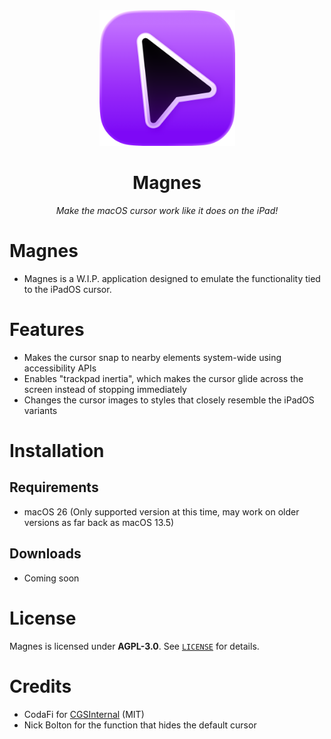 <div align="center">
   <img width="217" height="217" src="./Magnes/Assets.xcassets/AppIcon.appiconset/icon-iOS-Default-1024x1024@1x.png" alt="Logo">
</div>

<div align="center">
  <h1><b>Magnes</b></h1>
  <p><i>Make the macOS cursor work like it does on the iPad!</i></p>
</div>
<h6 align="center">

# Magnes

- Magnes is a W.I.P. application designed to emulate the functionality tied to the iPadOS cursor.

# Features
- Makes the cursor snap to nearby elements system-wide using accessibility APIs
- Enables "trackpad inertia", which makes the cursor glide across the screen instead of stopping immediately
- Changes the cursor images to styles that closely resemble the iPadOS variants

# Installation

## Requirements
- macOS 26 (Only supported version at this time, may work on older versions as far back as macOS 13.5)

## Downloads
- Coming soon

# License

Magnes is licensed under **AGPL-3.0**. See [`LICENSE`](LICENSE) for details.

# Credits
- CodaFi for [CGSInternal](https://github.com/NUIKit/CGSInternal) (MIT)
- Nick Bolton for the function that hides the default cursor